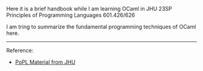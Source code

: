 Here it is a brief handbook while I am learning OCaml in JHU 23SP Principles of Programming Languages 601.426/626

I am tring to summarize the fundamental programming techniques of OCaml here.


****
Reference:
- [PoPL Material from JHU](https://pl.cs.jhu.edu/pl/ocaml/lecture.html)